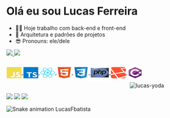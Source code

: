 # Olá eu sou Lucas Ferreira
- 👨‍💻 Hoje trabalho com back-end e front-end
- 🌱 Arquitetura e padrões de projetos
- 😎 Pronouns: ele/dele

<div>
  <a href="https://github.com/LucasFbatista">
  <img height="180em" src="https://github-readme-stats.vercel.app/api?username=LucasFbatista&show_icons=true&theme=tokyonight&include_all_commits=true&count_private=true"/>
  <img height="180em" src="https://github-readme-stats.vercel.app/api/top-langs/?username=LucasFbatista&layout=compact&langs_count=7&theme=tokyonight"/>
</div>
<div style="display: inline_block"><br>
  <img align="center" alt="lucas-Js" height="30" width="40" src="https://raw.githubusercontent.com/devicons/devicon/master/icons/javascript/javascript-plain.svg">
  <img align="center" alt="lucas-Ts" height="30" width="40" src="https://raw.githubusercontent.com/devicons/devicon/master/icons/typescript/typescript-plain.svg">
  <img align="center" alt="lucas-React" height="30" width="40" src="https://raw.githubusercontent.com/devicons/devicon/master/icons/react/react-original.svg">
  <img align="center" alt="lucas-HTML" height="30" width="40" src="https://raw.githubusercontent.com/devicons/devicon/master/icons/html5/html5-original.svg">
  <img align="center" alt="lucas-CSS" height="30" width="40" src="https://raw.githubusercontent.com/devicons/devicon/master/icons/css3/css3-original.svg">
  <img align="center" alt="lucas-Python" height="50" width="50" src="https://raw.githubusercontent.com/devicons/devicon/master/icons/php/php-original.svg">
  <img align="center" alt="lucas-Python" height="30" width="40" src="https://raw.githubusercontent.com/devicons/devicon/master/icons/laravel/laravel-plain.svg">
  <img align="center" alt="lucas-Csharp" height="30" width="40" src="https://raw.githubusercontent.com/devicons/devicon/master/icons/csharp/csharp-original.svg">
  <img align="right" alt="lucas-yoda" height="150" width="180" src="https://s6.gifyu.com/images/Find--Share-on-GIPHY.gif">
</div>
  
  ##
 
<div> 

  <a href="https://www.instagram.com/lucas.fbatista/" target="_blank"><img src="https://img.shields.io/badge/-Instagram-%23E4405F?style=for-the-badge&logo=instagram&logoColor=white" target="_blank"></a>
  <a href = "mailto:lucasferreirabatista5@gmail.com"><img src="https://img.shields.io/badge/Gmail-D14836?style=for-the-badge&logo=gmail&logoColor=white" target="_blank"></a>
  <a href="https://www.linkedin.com/in/lucasferreirabatista/" target="_blank"><img src="https://img.shields.io/badge/-LinkedIn-%230077B5?style=for-the-badge&logo=linkedin&logoColor=white" target="_blank"></a> 
 
  ![Snake animation](https://github.com/LucasFbatista/LucasFerreira/blob/output/github-contribution-grid-snake.svg)
 LucasFbatista
</div>
